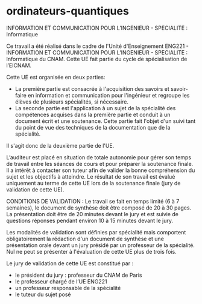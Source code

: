 # ordinateurs-quantiques
INFORMATION ET COMMUNICATION POUR L’INGENIEUR - SPECIALITE : Informatique

Ce travail a été réalisé dans le cadre de l'Unité d'Enseignement ENG221 - INFORMATION ET COMMUNICATION POUR L’INGENIEUR - SPECIALITE : Informatique du CNAM. Cette UE fait partie du cycle de spécialisation de l’EICNAM.

Cette UE est organisée en deux parties:
- La première partie est consacrée à l'acquisition des savoirs et savoir-faire en information et communication pour l'ingénieur et regroupe les élèves de plusieurs spécialités, si nécessaire.
- La seconde partie est l'application à un sujet de la spécialité des compétences acquises dans la première partie et conduit à un document écrit et une soutenance. Cette partie fait l'objet d'un suivi tant du point de vue des techniques de la documentation que de la spécialité.

Il s'agit donc de la deuxième partie de l'UE.

L’auditeur est placé en situation de totale autonomie pour gérer son temps de travail entre les séances de cours et pour préparer la soutenance finale. Il a intérêt à contacter son tuteur afin de valider la bonne compréhension du sujet et les objectifs à atteindre. Le résultat de son travail est évalué uniquement au terme de cette UE lors de la soutenance finale (jury de validation de cette UE).

CONDITIONS DE VALIDATION :
Le travail se fait en temps limité (6 à 7 semaines), le document de synthèse doit être composé de 20 à 30 pages. La présentation doit être de 20 minutes devant le jury
et est suivie de questions réponses pendant environ 10 à 15 minutes devant le jury. 

Les modalités de validation sont définies par spécialité mais comportent obligatoirement la rédaction d'un document de synthèse et une présentation orale devant un jury présidé par un professeur de la spécialité.
Nul ne peut se présenter à l'évaluation de cette UE plus de trois fois.

Le jury de validation de cette UE est constitué par :
- le président du jury : professeur du CNAM de Paris
- le professeur chargé de l’UE ENG221
- un professeur responsable de la spécialité
- le tuteur du sujet posé
